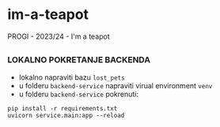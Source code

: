 # im-a-teapot
PROGI - 2023/24 - I'm a teapot

##
### LOKALNO POKRETANJE BACKENDA
- lokalno napraviti bazu `lost_pets`
- u folderu `backend-service` napraviti virual environment `venv`
- u folderu `backend-service` pokrenuti:
```commandline
pip install -r requirements.txt
uvicorn service.main:app --reload
```
